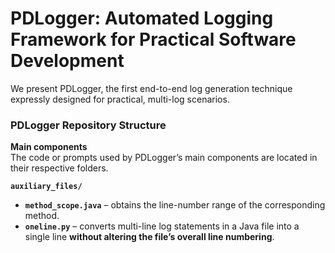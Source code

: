 # PDLogger: Automated Logging Framework for Practical Software Development

We present PDLogger, the first end-to-end log generation technique expressly designed for practical, multi-log scenarios. 
### PDLogger Repository Structure

**Main components**  
The code or prompts used by PDLogger’s main components are located in their respective folders.

**`auxiliary_files/`**

- **`method_scope.java`** – obtains the line-number range of the corresponding method.  
- **`oneline.py`** – converts multi-line log statements in a Java file into a single line **without altering the file’s overall line numbering**.
